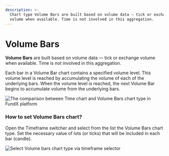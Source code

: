 ```yaml
---
description: >-
  Chart type Volume Bars are built based on volume data — tick or exchange
  volume when available. Time is not involved in this aggregation.
---
```


# Volume Bars

**Volume Bars** are built based on volume data — tick or exchange volume when available. Time is not involved in this aggregation. 

Each bar in a Volume Bar chart contains a specified volume level. This volume level is reached by accumulating the volume of each of the underlying bars. When the volume level is reached, the next Volume Bar begins to accumulate volume from the underlying bars.

![The comparison between Time chart and Volume Bars chart type in FundX platform](../../../.gitbook/assets/volume-bars-chart-in-quantower.png)

### How to set Volume Bars chart?

Open the Timeframe switcher and select from the list the Volume Bars chart type. Set the necessary value of lots \(or ticks\) that will be included in each bar \(candle\).

![Select Volume bars chart type via timeframe selector](../../../.gitbook/assets/selection-of-volume-bars.png)


